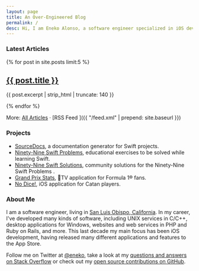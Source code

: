 ```yaml
---
layout: page
title: An Over-Engineered Blog
permalink: /
desc: Hi, I am Eneko Alonso, a software engineer specialized in iOS development.
---
```


<!-- [![Blog Architecture](https://user-images.githubusercontent.com/32922/103234437-88d7db80-48f4-11eb-8902-927f015028e5.png)](https://user-images.githubusercontent.com/32922/103234437-88d7db80-48f4-11eb-8902-927f015028e5.png)
<em>Current blog architecture</em> -->

### Latest Articles

<div class="articles">
{% for post in site.posts limit:5 %}
  <div class="article-item">
    <!-- p class="preview"><a href="{{ post.url | prepend: site.baseurl }}"><img src="{{post.image}}" /></a></p-->
    <h2 class="title"><a href="{{ post.url | prepend: site.baseurl }}">{{ post.title }}</a></h2>
    <p class="excerpt">{{ post.excerpt | strip_html | truncate: 140 }}</p>
  </div>
{% endfor %}
</div>

More: [All Articles](/articles) · [RSS Feed <!-- img class="feed-icon" src="/media/feed-icon.svg" -->]({{ "/feed.xml" | prepend: site.baseurl }})


### Projects

- [SourceDocs](https://github.com/eneko/SourceDocs), a documentation generator for Swift projects.
- [Ninety-Nine Swift Problems](/projects/99-swift-problems), educational exercises to be solved while learning Swift.
- [Ninety-Nine Swift Solutions](https://github.com/eneko/Ninety-Nine-Swift-Solutions), community solutions for the Ninety-Nine Swift Problems .
- [Grand Prix Stats](/projects/grand-prix-stats), TV application for Formula 1® fans.
- [No Dice!](https://itunes.apple.com/us/app/no-dice/id1448825450?ls=1&mt=8), iOS application for Catan players.

<!-- ### Infographics & Visualizations

- [Formula One® Constructor Victories Year by Year]( /infographics/f1/constructor-wins-by-year)
 -->

### About Me

I am a software engineer, living in [San Luis Obispo, California](http://visitslo.com). In my career, I've developed many kinds of software,
including UNIX services in C/C++, desktop applications for Windows, websites and web services in PHP and Ruby on Rails, and more. This last 
decade my main focus has been iOS development, having released many different applications and features to the App Store.

Follow me on Twitter at [@eneko](https://twitter.com/eneko), take a look at
my [questions and answers on Stack Overflow](https://stackoverflow.com/users/422288/eneko-alonso)
or check out my [open source contributions on GitHub](https://github.com/eneko).
